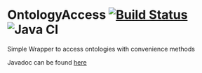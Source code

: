 # OntologyAccess [![Build Status](https://travis-ci.org/Gram21/OntologyAccess.svg?branch=master)](https://travis-ci.org/Gram21/OntologyAccess) ![Java CI](https://github.com/Gram21/OntologyAccess/workflows/Java%20CI/badge.svg)
Simple Wrapper to access ontologies with convenience methods

Javadoc can be found [here](https://Gram21.github.io/OntologyAccess/javadoc/)
